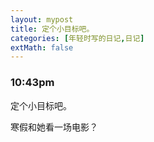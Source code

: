 ```yaml
---
layout: mypost
title: 定个小目标吧。
categories: [年轻时写的日记,日记]
extMath: false
---
```

### 10:43pm

定个小目标吧。

寒假和她看一场电影？

